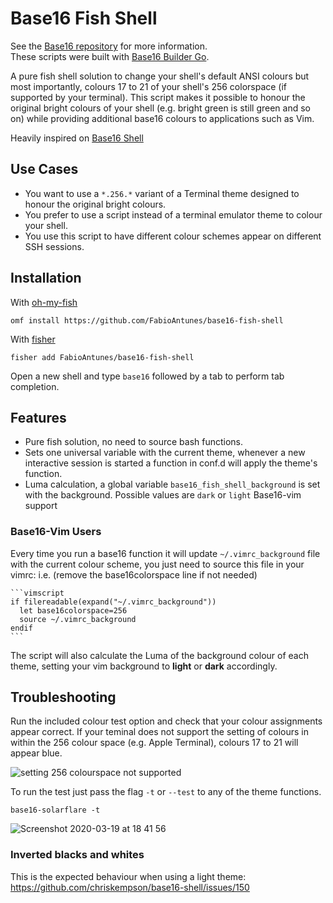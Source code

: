 # Base16 Fish Shell 
See the [Base16 repository](https://github.com/chriskempson/base16) for more information.  
These scripts were built with [Base16 Builder Go](https://github.com/belak/base16-builder-go).

A pure fish shell solution to change your shell's default ANSI colours but most importantly, colours 17 to 21 of your shell's 256 colorspace (if supported by your terminal). This script makes it possible to honour the original bright colours of your shell (e.g. bright green is still green and so on) while providing additional base16 colours to applications such as Vim.

Heavily inspired on [Base16 Shell](https://github.com/chriskempson/base16-shell)

## Use Cases

* You want to use a `*.256.*` variant of a Terminal theme designed to honour the original bright colours.
* You prefer to use a script instead of a terminal emulator theme to colour your shell.
* You use this script to have different colour schemes appear on different SSH sessions.

## Installation

With [oh-my-fish](https://github.com/oh-my-fish/oh-my-fish)
```fish
omf install https://github.com/FabioAntunes/base16-fish-shell
```

With [fisher](https://github.com/jorgebucaran/fisher)

```fish
fisher add FabioAntunes/base16-fish-shell
```

Open a new shell and type `base16` followed by a tab to perform tab completion.

## Features

* Pure fish solution, no need to source bash functions.
* Sets one universal variable with the current theme, whenever a new interactive session is started a function in conf.d will apply the theme's function.
* Luma calculation, a global variable `base16_fish_shell_background` is set with the background. Possible values are `dark` or `light`
Base16-vim support

### Base16-Vim Users

Every time you run a base16 function it will update `~/.vimrc_background` file with the current colour scheme, you just need to source this file in your vimrc: i.e. (remove the base16colorspace line if not needed)

    ```vimscript
    if filereadable(expand("~/.vimrc_background"))
      let base16colorspace=256
      source ~/.vimrc_background
    endif
    ```

The script will also calculate the Luma of the background colour of each theme, setting your vim background to **light** or **dark** accordingly.

## Troubleshooting

Run the included colour test option and check that your colour assignments appear correct. If your teminal does not support the setting of colours in within the 256 colour space (e.g. Apple Terminal), colours 17 to 21 will appear blue.

![setting 256 colourspace not supported](https://raw.github.com/chriskempson/base16-shell/master/setting-256-colourspace-not-supported.png)

To run the test just pass the flag `-t` or `--test` to any of the theme functions. 

```fish
base16-solarflare -t
```

![Screenshot 2020-03-19 at 18 41 56](https://user-images.githubusercontent.com/2544673/77102790-50c07580-6a11-11ea-85e6-d88ba956d56d.png)


### Inverted blacks and whites

This is the expected behaviour when using a light theme:
https://github.com/chriskempson/base16-shell/issues/150
